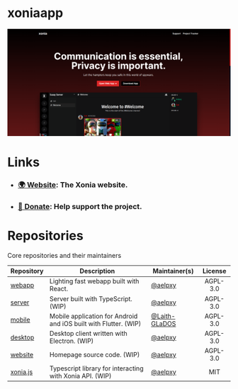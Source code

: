# xoniaapp

<p align="center">
  <img src="/screenshots/site-screenshot.png" alt="Screenshot of the Revolt client with the Revolt Testers server open in the Information and Rules channel." />
</p>

# Links

- ### [🌍 Website](https://xoniaapp.com): The Xonia website.
- ### [💖 Donate](https://buymeacoffee.com/aelpxy): Help support the project.

# Repositories

Core repositories and their maintainers

|Repository|Description|Maintainer(s)|License|
|---|---|---|:-:|
|[webapp](https://github.com/xoniaapp/webapp)|Lighting fast webapp built with React.|[@aelpxy](https://github.com/aelpxy)|AGPL-3.0|
|[server](https://github.com/xoniaapp/server)|Server built with TypeScript. (WIP)|[@aelpxy](https://github.com/aelpxy)|AGPL-3.0|
|[mobile](https://github.com/xoniaapp/mobile)|Mobile application for Android and iOS built with Flutter. (WIP)|[@Laith-GLaDOS](https://github.com/Laith-GLaDOS)|AGPL-3.0|
|[desktop](https://github.com/xoniaapp/desktop)|Desktop client written with Electron. (WIP)|[@aelpxy](https://github.com/aelpxy)|AGPL-3.0|
|[website](https://github.com/xoniaapp/website)|Homepage source code. (WIP)|[@aelpxy](https://github.com/aelpxy)|AGPL-3.0|
|[xonia.js](https://github.com/xoniaapp/xonia.js)|Typescript library for interacting with Xonia API. (WIP)|[@aelpxy](https://github.com/aelpxy)|MIT|
